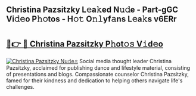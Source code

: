 ## Christina Pazsitzky L𝚎a𝚔ed N𝚞𝚍e - Part-gGC Vi𝚍𝚎o P𝚑𝚘tos - H𝚘𝚝 O𝚗𝚕yf𝚊ns L𝚎a𝚔s v6ERr

# <h2><a href="http://kfdwhu.oniu.top/?m=Christina+Pazsitzky">🔗👉 🔴 Christina Pazsitzky P𝚑ot𝚘𝚜 V𝚒d𝚎o</a></h2>

[![Christina Pazsitzky Nu𝚍e𝚜](https://i.imgur.com/0qMVB7G.gif)](http://kfdwhu.oniu.top/?m=Christina+Pazsitzky)
Social media thought leader Christina Pazsitzky, acclaimed for publishing dance and lifestyle material, consisting of presentations and blogs. Compassionate counselor Christina Pazsitzky, famed for their kindness and dedication to helping others navigate life's challenges.  
